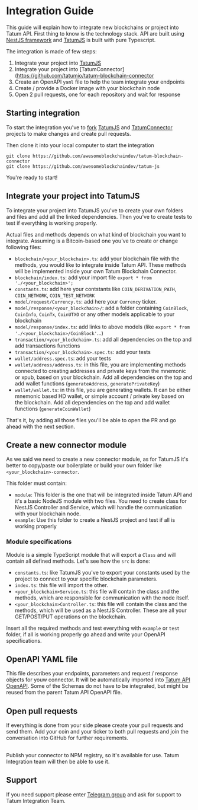 # Integration Guide

This guide will explain how to integrate new blockchains or project into Tatum API. First thing to know is the technology stack. API are built using [NestJS framework](https://nestjs.com/) and [TatumJS](https://github.com/tatumio/tatum-js) is built with pure Typescript.

The integration is made of few steps:

1. Integrate your project into [TatumJS](https://github.com/tatumio/tatum-js)
2. Integrate your project into [TatumConnector](https://github.com/tatumio/tatum-blockchain-connector
3. Create an OpenAPI `yaml` file to help the team integrate your endpoints
4. Create / provide a Docker image with your blockchain node
4. Open 2 pull requests, one for each repository and wait for response

## Starting integration

To start the integration you've to [fork](https://docs.github.com/en/free-pro-team@latest/github/getting-started-with-github/fork-a-repo) [TatumJS](https://github.com/tatumio/tatum-js) and [TatumConnector](https://github.com/tatumio/tatum-blockchain-connector) projects to make changes and create pull requests.

Then clone it into your local computer to start the integration
```
git clone https://github.com/awesomeblockchaindev/tatum-blockchain-connector
git clone https://github.com/awesomeblockchaindev/tatum-js
```

You're ready to start!

## Integrate your project into TatumJS

To integrate your project into TatumJS you've to create your own folders and files and add all the linked dependencies. Then you've to create tests to test if everything is working properly.

Actual files and methods depends on what kind of blockchain you want to integrate. Assuming is a Bitcoin-based one you've to create or change following files:

- `blockchain/<your_blockchain>.ts`: add your blockchain file with the methods, you would like to integrate inside Tatum API. These methods will be implemented inside your own Tatum Blockchain Connector.
- `blockchain/index.ts`: add your import file `export * from './<your_blockchain>';`
- `constants.ts`: add here your contstants like `COIN_DERIVATION_PATH`, `COIN_NETWORK`, `COIN_TEST_NETWORK`
- `model/request/Currency.ts`: add here your `Currency` ticker.
- `model/response/<your_blockchain>/`: add a folder containing `CoinBlock`, `CoinInfo`, `CoinTx`, `CoinUTXO` or any other models applicable to your blockchain
- `model/response/index.ts`: add links to above models (like `export * from './<your_blockchain>/CoinBlock'`...)
- `transaction/<your_blockchain>.ts`: add all dependencies on the top and add transactions functions
- `transaction/<your_blockchain>.spec.ts`: add your tests
- `wallet/address.spec.ts`: add your tests
- `wallet/address/address.ts`:  in this file, you are implementing methods connected to creating addresses and private keys from the mnemonic or xpub, based on your blockchain. Add all dependencies on the top and add wallet functions (`generateAddress`, `generatePrivateKey`)
- `wallet/wallet.ts`: in this file, you are generating wallets. It can be either mnemonic based HD wallet, or simple account / private key based on the blockchain. Add all dependencies on the top and add wallet functions (`generateCoinWallet`)

That's it, by adding all those files you'll be able to open the PR and go ahead with the next section.

## Create a new connector module

As we said we need to create a new connector module, as for TatumJS it's better to copy/paste our boilerplate or build your own folder like `<your_blockchain>-connector`.

This folder must contain:

- `module`: This folder is the one that will be integrated inside Tatum API and it's a basic NodeJS module with two files. You need to create class for NestJS Controller and Service, which will handle the communication with your blockchain node. 
- `example`: Use this folder to create a NestJS project and test if all is working properly

### Module specifications

Module is a simple TypeScript module that will export a `Class` and will contain all defined methods. Let's see how the `src` is done:

- `constants.ts`: like TatumJS you've to export your constants used by the project to connect to your specific blockchain parameters.
- `index.ts`: this file will import the other.
- `<your_blockchain>Service.ts`: this file will contain the class and the methods, which are responsible for communication with the node itself.
- `<your_blockchain>Controller.ts`: this file will contain the class and the methods, which will be used as a NestJS Controller. These are all your GET/POST/PUT operations on the blockchain.

Insert all the required methods and test everything with `example` or `test` folder, if all is working properly go ahead and write your OpenAPI specifications.

## OpenAPI YAML file

This file describes your endpoints, parameters and request / response objects for youw connector. It will be automatically imported into [Tatum API OpenAPI](blob:https://tatum.io/bec661f6-69e1-426b-a70c-65ddf32f3b85).
Some of the Schemas do not have to be integrated, but might be reused from the parent Tatum API OpenAPI file.

## Open pull requests

If everything is done from your side please create your pull requests and send them. Add your coin and your ticker to both pull requests and join the conversation into GitHub for further requirements.

##
Publish your connector to NPM registry, so it's available for use. Tatum Integration team will then be able to use it.

## Support

If you need support please enter [Telegram group](https://t.me/tatumio) and ask for support to Tatum Integration Team.

